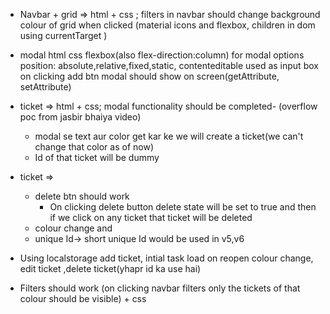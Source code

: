 * Navbar + grid => html + css ; filters in navbar should change background colour of grid when clicked (material icons and flexbox, children in dom using currentTarget )
* modal html css 
    flexbox(also flex-direction:column) for modal options  
    position: absolute,relative,fixed,static, 
    contenteditable used as input box 
    on clicking add btn modal should show on screen(getAttribute, setAttribute)
* ticket => html + css; modal functionality should be completed- (overflow poc from jasbir bhaiya video)
  - modal se text aur color get kar ke we will create a ticket(we can't change that color as of now)
  - Id of that ticket will be dummy
* ticket =>  
  - delete btn should work
    - On clicking delete button delete state will be set to true and then if we click on any ticket that ticket will be deleted
  - colour change and
  - unique Id-> short unique Id would be used in v5,v6
    
    
* Using localstorage 
        add ticket, intial task load on reopen
        colour change, edit ticket ,delete ticket(yhapr id ka use hai)
* Filters should work (on clicking navbar filters only the tickets of that colour should be visible) + css



